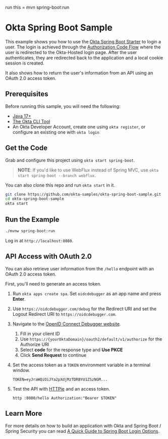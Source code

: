 run this = mvn spring-boot:run
# Okta Spring Boot Sample

This example shows you how to use the [Okta Spring Boot Starter][] to login a user. The login is achieved through the [Authorization Code Flow][] where the user is redirected to the Okta-Hosted login page. After the user authenticates, they are redirected back to the application and a local cookie session is created.

It also shows how to return the user's information from an API using an OAuth 2.0 access token.

## Prerequisites

Before running this sample, you will need the following:

* [Java 17+](https://sdkman.io/jdks)
* [The Okta CLI Tool](https://github.com/okta/okta-cli/#installation)
* An Okta Developer Account, create one using `okta register`, or configure an existing one with `okta login`

## Get the Code

Grab and configure this project using `okta start spring-boot`.

> **NOTE**: If you'd like to use WebFlux instead of Spring MVC, use `okta start spring-boot --branch webflux`.

You can also clone this repo and run `okta start` in it.

```bash
git clone https://github.com/okta-samples/okta-spring-boot-sample.git
cd okta-spring-boot-sample
okta start
```

## Run the Example

```bash
./mvnw spring-boot:run
```

Log in at `http://localhost:8080`. 

## API Access with OAuth 2.0

You can also retrieve user information from the `/hello` endpoint with an OAuth 2.0 access token.

First, you'll need to generate an access token.

1. Run `okta apps create spa`. Set `oidcdebugger` as an app name and press **Enter**.

2. Use `https://oidcdebugger.com/debug` for the Redirect URI and set the Logout Redirect URI to `https://oidcdebugger.com`.

3. Navigate to the [OpenID Connect Debugger website](https://oidcdebugger.com/).

    1. Fill in your client ID 
    2. Use `https://{yourOktaDomain}/oauth2/default/v1/authorize` for the Authorize URI
    3. Select **code** for the response type and **Use PKCE**
    4. Click **Send Request** to continue

4. Set the access token as a `TOKEN` environment variable in a terminal window.

       TOKEN=eyJraWQiOiJYa2pXdjMzTDRBYU1ZSzNGM...

5. Test the API with [HTTPie](https://httpie.io/cli) and an access token.

       http :8080/hello Authorization:"Bearer $TOKEN"

## Learn More

For more details on how to build an application with Okta and Spring Boot / Spring Security you can read [A Quick Guide to Spring Boot Login Options](https://developer.okta.com/blog/2019/05/15/spring-boot-login-options).

[Okta Spring Boot Starter]: https://github.com/okta/okta-spring-boot
[OIDC Web Application Setup Instructions]: https://developer.okta.com/docs/guides/implement-grant-type/authcode/main/#1-setting-up-your-application
[Authorization Code Flow]: https://developer.okta.com/docs/guides/implement-grant-type/authcode/main/
